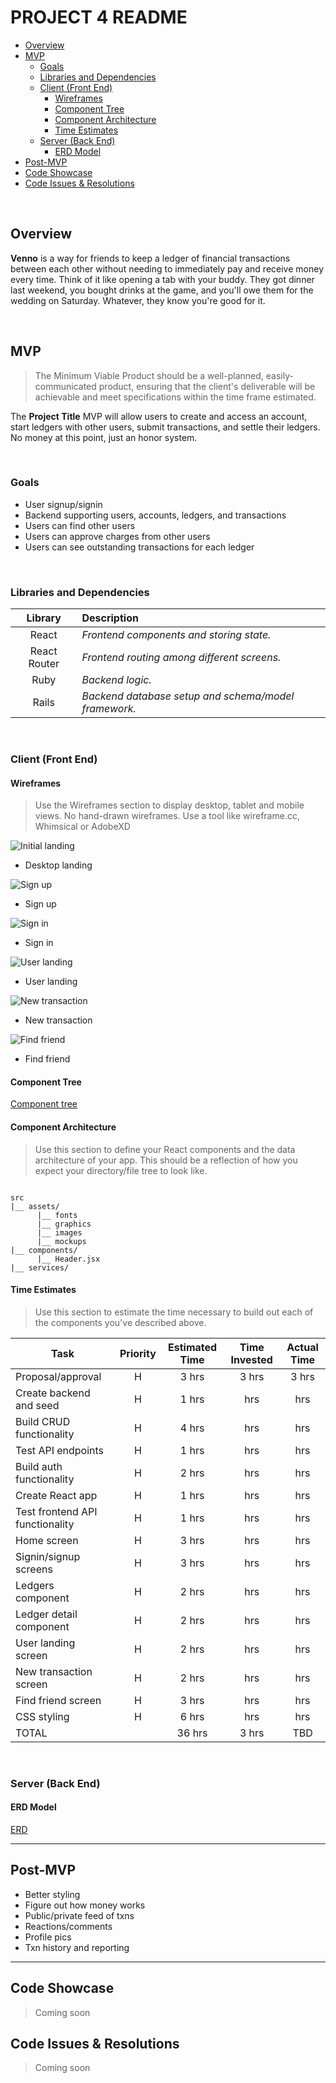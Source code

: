 # PROJECT 4 README <!-- omit in toc -->

- [Overview](#overview)
- [MVP](#mvp)
  - [Goals](#goals)
  - [Libraries and Dependencies](#libraries-and-dependencies)
  - [Client (Front End)](#client-front-end)
    - [Wireframes](#wireframes)
    - [Component Tree](#component-tree)
    - [Component Architecture](#component-architecture)
    - [Time Estimates](#time-estimates)
  - [Server (Back End)](#server-back-end)
    - [ERD Model](#erd-model)
- [Post-MVP](#post-mvp)
- [Code Showcase](#code-showcase)
- [Code Issues & Resolutions](#code-issues--resolutions)

<br>

## Overview

**Venno** is a way for friends to keep a ledger of financial transactions between each other without needing to immediately pay and receive money every time. Think of it like opening a tab with your buddy. They got dinner last weekend, you bought drinks at the game, and you'll owe them for the wedding on Saturday. Whatever, they know you're good for it.

<br>

## MVP

> The Minimum Viable Product should be a well-planned, easily-communicated product, ensuring that the client's deliverable will be achievable and meet specifications within the time frame estimated.

The **Project Title** MVP will allow users to create and access an account, start ledgers with other users, submit transactions, and settle their ledgers. No money at this point, just an honor system.

<br>

### Goals

- User signup/signin
- Backend supporting users, accounts, ledgers, and transactions
- Users can find other users
- Users can approve charges from other users
- Users can see outstanding transactions for each ledger

<br>

### Libraries and Dependencies

|   Library    | Description                                          |
| :----------: | :--------------------------------------------------- |
|    React     | _Frontend components and storing state._             |
| React Router | _Frontend routing among different screens._          |
|     Ruby     | _Backend logic._                                     |
|    Rails     | _Backend database setup and schema/model framework._ |

<br>

### Client (Front End)

#### Wireframes

> Use the Wireframes section to display desktop, tablet and mobile views. No hand-drawn wireframes. Use a tool like wireframe.cc, Whimsical or AdobeXD

![Initial landing](readme-assets/MainLanding.png)

- Desktop landing

![Sign up](readme-assets/SignUp.png)

- Sign up

![Sign in](readme-assets/SignIn.png)

- Sign in

![User landing](readme-assets/UserLanding.png)

- User landing

![New transaction](readme-assets/NewTxn.png)

- New transaction

![Find friend](readme-assets/FindFriend.png)

- Find friend

#### Component Tree

[Component tree](readme-assets/Venno-component-hierarchy.png)

#### Component Architecture

> Use this section to define your React components and the data architecture of your app. This should be a reflection of how you expect your directory/file tree to look like.

```structure

src
|__ assets/
      |__ fonts
      |__ graphics
      |__ images
      |__ mockups
|__ components/
      |__ Header.jsx
|__ services/

```

#### Time Estimates

> Use this section to estimate the time necessary to build out each of the components you've described above.

| Task                            | Priority | Estimated Time | Time Invested | Actual Time |
| ------------------------------- | :------: | :------------: | :-----------: | :---------: |
| Proposal/approval               |    H     |     3 hrs      |     3 hrs     |    3 hrs    |
| Create backend and seed         |    H     |     1 hrs      |      hrs      |     hrs     |
| Build CRUD functionality        |    H     |     4 hrs      |      hrs      |     hrs     |
| Test API endpoints              |    H     |     1 hrs      |      hrs      |     hrs     |
| Build auth functionality        |    H     |     2 hrs      |      hrs      |     hrs     |
| Create React app                |    H     |     1 hrs      |      hrs      |     hrs     |
| Test frontend API functionality |    H     |     1 hrs      |      hrs      |     hrs     |
| Home screen                     |    H     |     3 hrs      |      hrs      |     hrs     |
| Signin/signup screens           |    H     |     3 hrs      |      hrs      |     hrs     |
| Ledgers component               |    H     |     2 hrs      |      hrs      |     hrs     |
| Ledger detail component         |    H     |     2 hrs      |      hrs      |     hrs     |
| User landing screen             |    H     |     2 hrs      |      hrs      |     hrs     |
| New transaction screen          |    H     |     2 hrs      |      hrs      |     hrs     |
| Find friend screen              |    H     |     3 hrs      |      hrs      |     hrs     |
| CSS styling                     |    H     |     6 hrs      |      hrs      |     hrs     |
| TOTAL                           |          |     36 hrs     |     3 hrs     |     TBD     |

<br>

### Server (Back End)

#### ERD Model

[ERD](readme-assets/Venno-ERD.png)
<br>

---

## Post-MVP

- Better styling
- Figure out how money works
- Public/private feed of txns
- Reactions/comments
- Profile pics
- Txn history and reporting

---

## Code Showcase

> Coming soon

## Code Issues & Resolutions

> Coming soon
